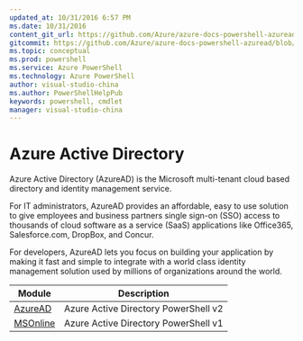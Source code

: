 ```yaml
---
updated_at: 10/31/2016 6:57 PM
ms.date: 10/31/2016
content_git_url: https://github.com/Azure/azure-docs-powershell-azuread/blob/master/Azure%20AD%20Cmdlets/index.md
gitcommit: https://github.com/Azure/azure-docs-powershell-azuread/blob/40dbc50e98800f04fb3ccacf724ec4cfa7dc98d2/Azure%20AD%20Cmdlets/index.md
ms.topic: conceptual
ms.prod: powershell
ms.service: Azure PowerShell
ms.technology: Azure PowerShell
author: visual-studio-china
ms.author: PowerShellHelpPub
keywords: powershell, cmdlet
manager: visual-studio-china
---
```

# Azure Active Directory

Azure Active Directory (AzureAD) is the Microsoft multi-tenant cloud based directory and identity management service.

For IT administrators, AzureAD provides an affordable, easy to use solution to give employees and business partners single sign-on (SSO) access to thousands of cloud software as a service (SaaS) applications like Office365, Salesforce.com, DropBox, and Concur. 

For developers, AzureAD lets you focus on building your application by making it fast and simple to integrate with a world class identity management solution used by millions of organizations around the world.

Module | Description
------ | -----------
[AzureAD](./AzureAD/v2/AzureActiveDirectory.md) | Azure Active Directory PowerShell v2
[MSOnline](./MSOnline/v1/AzureActiveDirectory.md)| Azure Active Directory PowerShell v1
